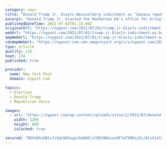 ```yaml
---
category: news
title: "Donald Trump Jr. blasts Weisselberg indictment as ‘banana republic stuff’"
excerpt: "Donald Trump Jr. blasted the Manhattan DA’s office for bringing tax fraud and other charges against the company’s chief financial officer, calling the case “political persecution"
publishedDateTime: 2021-07-02T01:15:00Z
originalUrl: "https://nypost.com/2021/07/01/trump-jr-blasts-indictment-as-banana-republic-stuff/"
webUrl: "https://nypost.com/2021/07/01/trump-jr-blasts-indictment-as-banana-republic-stuff/"
ampWebUrl: "https://nypost.com/2021/07/01/trump-jr-blasts-indictment-as-banana-republic-stuff/amp/"
cdnAmpWebUrl: "https://nypost-com.cdn.ampproject.org/c/s/nypost.com/2021/07/01/trump-jr-blasts-indictment-as-banana-republic-stuff/amp/"
type: article
quality: 134
heat: 134
published: true

provider:
  name: New York Post
  domain: nypost.com

topics:
  - Election
  - Donald Trump
  - Republican Voice

images:
  - url: "https://nypost.com/wp-content/uploads/sites/2/2021/07/donald-trump-jr-index.jpg?quality=90&strip=all&w=1200"
    width: 1200
    height: 800
    isCached: true

secured: "NGVo0XxbB1vJiUqCW3Suyp/bUA8GlzCHEVABeiuzUF7w7500sySL/Alz4Jzt9wVUQFmnPz9W5k+oVmA2bCjlIQl9YcIUwOnO3IHTPBPaKqD713RB0+6aXfWZHoBB6k+lczOGt4Jp2G/c46p6VUQyJhJSlrbK1sJYjyMblBMT9VSMqtDJFA/0fXin0tAAWdOx5n5D/U1/f9C6eQLINGnC+pk/YzJ5x4NJQirXJceaCI26bZF82TgNf9UOCGILddpj7TDCcLMh8ZwS/WXU/15aKvPpqAdTTDvAsWmAEYtN1CC48WZSEN8EY9zJRR4eYCrfcIVY+HLxOEQr4T9jlbxqiPJiGTUljQwjIZsoW8v3dE8=;Gim2x4mpiadB+6xyG39jXQ=="
---
```


